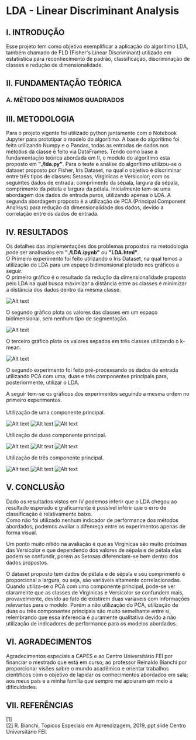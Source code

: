 # LDA - Linear Discriminant Analysis #

## I.	 INTRODUÇÃO ##
Esse projeto tem como objetivo exemplificar a aplicação do algorítimo LDA, também chamado de FLD (Fisher's Linear 
Discriminant) utilizado em estatiística para reconhecimento de padrão, classificação, discriminação de classes e 
redução de dimensionalidade.

## II.	FUNDAMENTAÇÃO TEÓRICA ##

### A.	MÉTODO DOS MÍNIMOS QUADRADOS ###


## III.	METODOLOGIA ##
Para o projeto vigente foi utilizado python juntamente com o Notebook Jupyter para prototipar o modelo do
algorítimo. A base do algorítimo foi feita utilizando Numpy e o Pandas, todas as entradas de dados nos métodos da
classe é feito via DataFrames.
Tendo como base a fundamentação teórica abordada em II, o modelo do algorítimo esta proposto em <b>"./lda.py"</b>.
Para o teste e análise do algorítimo utilizou-se o dataset proposto por Fisher, Iris Dataset, na qual o objetivo é
discriminar entre três tipos de classes: Setosas, Virginicas e Versicolor; com os seguintes dados de entrada:
comprimento da sépala, largura da sépala, comprimento da pétala e largura da pétala.
Inicialmente tem-se uma abordagem dos dados de entrada puros, utilizando apenas o LDA. A segunda abordagem proposta
é a utilização de PCA (Principal Component Analisys) para redução da dimensionalidade dos dados, devido a correlação
entre os dados de entrada.

## IV. RESULTADOS ##
Os detalhes das implementações dos problemas propostos na metodologia pode ser analisados em <b>"./LDA.ipynb"</b> 
ou <b>"LDA.html"</b>.<br>
O Primeiro experimento foi feito utilizando o Iris Dataset, na qual temos a utilização do LDA para um espaço bidimensional
plotado nos gráficos a seguir.<br>
O primeiro gráfico é o resultado da redução da dimensionalidade proposta pelo LDA na qual busca maximizar a distância
entre as classes e minimizar a distância dos dados dentro da mesma classe.

![Alt text](images/ex1-graph01.png?)

O segundo gráfico plota os valores das classes em um espaço bidimensional, sem nenhum tipo de segmentação.

![Alt text](images/ex1-graph02.png?)

O terceiro gráfico plota os valores sepados em três classes utilizando o k-mean.

![Alt text](images/ex1-graph03.png?)

O segundo experimento foi feito pré-processando os dados de entrada utilizando PCA com uma, duas e três componentes
principais para, posteriormente, utilizar o LDA.

A seguir tem-se os gráficos dos experimentos seguindo a mesma ordem no primeiro experimentos.<br><br>
Utilização de uma componente principal.

![Alt text](images/ex2-pc1-graph01.png?)
![Alt text](images/ex2-pc1-graph02.png?)
![Alt text](images/ex2-pc1-graph03.png?)

Utilização de duas componente principal.

![Alt text](images/ex2-pc2-graph01.png?)
![Alt text](images/ex2-pc2-graph02.png?)
![Alt text](images/ex2-pc2-graph03.png?)

Utilização de três componente principal.

![Alt text](images/ex2-pc3-graph01.png?)
![Alt text](images/ex2-pc3-graph02.png?)
![Alt text](images/ex2-pc3-graph03.png?)


## V. CONCLUSÃO ##
Dado os resultados vistos em IV podemos inferir que o LDA chegou ao resultado esperado e graficamente é possível inferir
que o erro de classificação é relativamente baixo.<br>
Como não foi utilizado nenhum indicador de performance dos métodos abordados, podemos avaliar a difenreça entre os
experimentos apenas de forma visual.<br>

Um ponto muito nítido na avaliação é que as Virginicas são muito próximas das Versicolor e que dependendo dos valores
de sépala e de pétala elas podem se confundir, porém as Setosas diferenciam-se bem dentro dos dados propostos.<br>

O dataset proposto tem dados de pétala e de sépala e seu comprimento é proporcional a largura, ou seja, são variáveis
altamente correlacionadas. Quando utiliza-se o PCA com uma componente principal, pode-se ver claramente que as classes
de Virginicas e Versicolor se confundem mais, provavelmente, devido ao fato de existirem duas variaveis com informações
relevantes para o modelo. Porém a não utilização do PCA, utilização de duas ou três componentes principais são muito
semelhante entre si, relembrando que essa inferencia é puramente qualitativa devido a não utilização de indicadores de
performance para os modelos abordados.

## VI. AGRADECIMENTOS ##

Agradecimentos especiais a CAPES e ao Centro Universitário FEI por financiar o mestrado que está em curso; 
ao professor Reinaldo Bianchi por proporcionar visões sobre o mundo acadêmico e orientar trabalhos científicos 
com o objetivo de lapidar os conhecimentos abordados em sala; aos meus pais e a minha família que sempre me 
apoiaram em meio a dificuldades.

## VII. REFERÊNCIAS ##

[1] <br>
[2]	R. Bianchi, Tópicos Especiais em Aprendizagem, 2019, ppt slide Centro Universitário FEI.